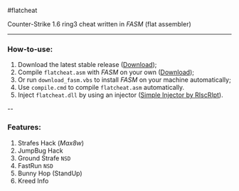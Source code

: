 #flatcheat

Counter-Strike 1.6 ring3 cheat written in *FASM* (flat assembler)

---
### How-to-use:
1. Download the latest stable release ([Download](https://github.com/RIscRIpt/flatcheat/archive/master.zip));
2. Compile `flatcheat.asm` with *FASM* on your own ([Download](http://flatassembler.net/download.php));
  3. Or run `download_fasm.vbs` to install *FASM* on your machine automatically;
  4. Use `compile.cmd` to compile `flatcheat.asm` automatically.
5. Inject `flatcheat.dll` by using an injector ([Simple Injector by RIscRIpt](http://www.riscript.com/downloads/Injector/ "Simple Injector by RIscRIpt")).

--
### Features:
1. Strafes Hack (*Max8w*)
2. JumpBug Hack
3. Ground Strafe `NSD`
4. FastRun `NSD`
5. Bunny Hop (StandUp)
6. Kreed Info
